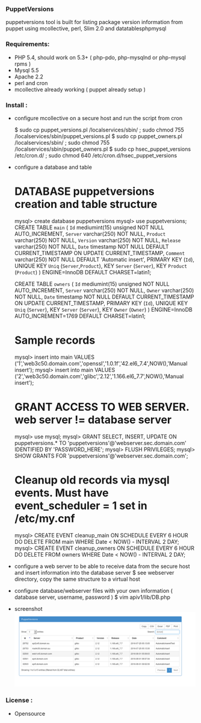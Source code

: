 ### PuppetVersions
puppetversions tool is built for listing package version information from puppet using mcollective, perl, Slim 2.0 and datatablesphpmysql


### Requirements:
- PHP 5.4, should work on 5.3+ ( php-pdo, php-mysqlnd or php-mysql rpms )
- Mysql 5.5
- Apache 2.2
- perl and cron
- mcollective already working ( puppet already setup )


### Install :
- configure mcollective on a secure host and run the script from cron

    $ sudo cp puppet_versions.pl /localservices/sbin/ ; sudo chmod 755 /localservices/sbin/puppet_versions.pl
    $ sudo cp puppet_owners.pl /localservices/sbin/ ; sudo chmod 755 /localservices/sbin/puppet_owners.pl
    $ sudo cp hsec_puppet_versions /etc/cron.d/ ; sudo chmod 640 /etc/cron.d/hsec_puppet_versions

- configure a database and table
    # DATABASE puppetversions creation and table structure
    mysql> create database puppetversions
    mysql> use puppetversions;
    CREATE TABLE `main` (
      `Id` mediumint(15) unsigned NOT NULL AUTO_INCREMENT,
      `Server` varchar(250) NOT NULL,
      `Product` varchar(250) NOT NULL,
      `Version` varchar(250) NOT NULL,
      `Release` varchar(250) NOT NULL,
      `Date` timestamp NOT NULL DEFAULT CURRENT_TIMESTAMP ON UPDATE CURRENT_TIMESTAMP,
      `Comment` varchar(250) NOT NULL DEFAULT 'Automatic insert',
      PRIMARY KEY (`Id`),
      UNIQUE KEY `Uniq` (`Server`,`Product`),
      KEY `Server` (`Server`),
      KEY `Product` (`Product`)
    ) ENGINE=InnoDB DEFAULT CHARSET=latin1;

    CREATE TABLE `owners` (
      `Id` mediumint(15) unsigned NOT NULL AUTO_INCREMENT,
      `Server` varchar(250) NOT NULL,
      `Owner` varchar(250) NOT NULL,
      `Date` timestamp NOT NULL DEFAULT CURRENT_TIMESTAMP ON UPDATE CURRENT_TIMESTAMP,
      PRIMARY KEY (`Id`),
      UNIQUE KEY `Uniq` (`Server`),
      KEY `Server` (`Server`),
      KEY `Owner` (`Owner`)
    ) ENGINE=InnoDB AUTO_INCREMENT=1769 DEFAULT CHARSET=latin1;

    # Sample records
    mysql> insert into main VALUES ('1','web3c50.domain.com','openssl','1.0.1f','42.el6_7.4',NOW(),'Manual insert');
    mysql> insert into main VALUES ('2','web3c50.domain.com','glibc','2.12','1.166.el6_7.7',NOW(),'Manual insert');

    # GRANT ACCESS TO WEB SERVER. web server != database server
    mysql> use mysql;
    mysql> GRANT SELECT, INSERT, UPDATE ON puppetversions.* TO 'puppetversions'@'webserver.sec.domain.com' IDENTIFIED BY 'PASSWORD_HERE';
    mysql> FLUSH PRIVILEGES;
    mysql> SHOW GRANTS FOR 'puppetversions'@'webserver.sec.domain.com';

    # Cleanup old records via mysql events. Must have event_scheduler = 1 set in /etc/my.cnf
    mysql> CREATE EVENT cleanup_main   ON SCHEDULE EVERY 6 HOUR DO DELETE FROM main   WHERE Date < NOW() - INTERVAL 2 DAY;
    mysql> CREATE EVENT cleanup_owners ON SCHEDULE EVERY 6 HOUR DO DELETE FROM owners WHERE Date < NOW() - INTERVAL 2 DAY;

- configure a web server to be able to receive data from the secure host and insert information into the database server
    $ see webserver directory, copy the same structure to a virtual host

- configure database/webserver files with your own information ( database server, username, password )
    $ vim apiv1/lib/DB.php


- screenshot
    ![PuppetVersions image](https://github.com/bigHosting/puppetversions/raw/master/puppetversions.png)

### License :
- Opensource
